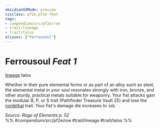 ```yaml
---
obsidianUIMode: preview
cssclass: pf2e,pf2e-feat
tags:
- compendium/src/pf2e/roe
- trait/lineage
- trait/talos
aliases: ["Ferrousoul"]
---
```

# Ferrousoul  *Feat 1*  
[lineage](lineage-apg.md "Lineage  Trait")  talos  


Whether in their pure elemental forms or as part of an alloy such as steel, the elemental metal in your soul resonates strongly with iron, bronze, and other sturdy, practical metals suitable for weaponry. Your fist attacks gain the modular B, P, or S trait (Pathfinder Treasure Vault 25) and lose the [nonlethal](nonlethal.md "Nonlethal Weapon Trait") trait. Your fist's damage die increases to `1d6`.

*Source: Rage of Elements p. 52*  
%% #compendium/src/pf2e/roe #trait/lineage #trait/talos %%